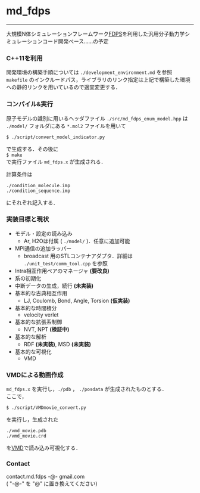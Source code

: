 # md_fdps
***

大規模N体シミュレーションフレームワーク[FDPS](https://github.com/FDPS/FDPS)を利用した汎用分子動力学シミュレーションコード開発ベース……の予定

### C++11を利用
開発環境の構築手順については `./development_environment.md` を参照  
`makefile` のインクルードパス，ライブラリのリンク指定は上記で構築した環境への静的リンクを用いているので適宜変更する．

### コンパイル&実行
原子モデルの識別に用いるヘッダファイル `./src/md_fdps_enum_model.hpp` は  
`./model/` フォルダにある `*.mol2` ファイルを用いて  

`$ ./script/convert_model_indicator.py`

で生成する．その後に  
`$ make`  
で実行ファイル `md_fdps.x` が生成される．

計算条件は  
```
./condition_molecule.imp
./condition_sequence.imp
```
にそれぞれ記入する．

### 実装目標と現状
  - モデル・設定の読み込み
    - Ar, H2Oは付属 ( `./model/` )．任意に追加可能
  - MPI通信の追加ラッパー
    - broadcast 用のSTLコンテナアダプタ．詳細は `./unit_test/comm_tool.cpp` を参照
  - Intra相互作用ペアのマネージャ **(要改良)**
  - 系の初期化
  - 中断データの生成，続行 **(未実装)**
  - 基本的な古典相互作用
    - LJ, Coulomb, Bond, Angle, Torsion **(仮実装)**
  - 基本的な時間積分
    - velocity verlet
  - 基本的な拡張系制御
    - NVT, NPT **(検証中)**
  - 基本的な解析
    - RDF **(未実装)**, MSD **(未実装)**
  - 基本的な可視化
    - VMD


### VMDによる動画作成
`md_fdps.x` を実行し，`./pdb` ， `./posdata` が生成されたものとする．  
ここで，  

`$ ./script/VMDmovie_convert.py`  

を実行し，生成された  
```
./vmd_movie.pdb
./vmd_movie.crd
```
を[VMD](http://www.ks.uiuc.edu/Research/vmd/)で読み込み可視化する．


### Contact
contact.md.fdps -@- gmail.com  
( "-@-" を "@" に置き換えてください)
